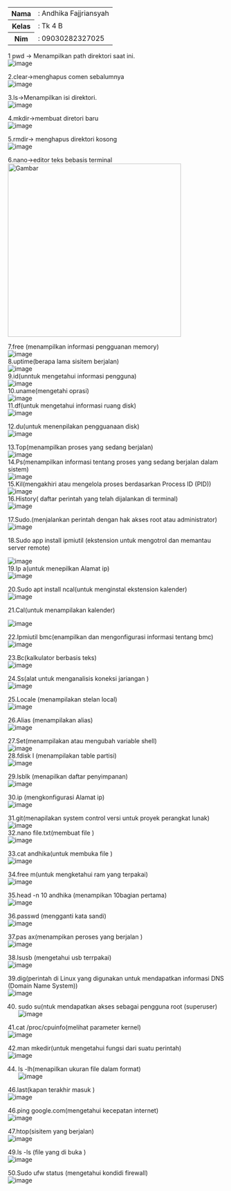 <table>
        <tr>
            <th>Nama</th>
            <td>: Andhika Fajjriansyah</td>
        </tr>
        <tr>
            <th>Kelas</th>
            <td>: Tk 4 B</td>
        </tr>
        <tr>
            <th>Nim</th>
            <td>: 09030282327025</td>
        </tr>
    </table>

1 pwd → Menampilkan path direktori saat ini.<br>
![image](https://github.com/user-attachments/assets/adaba77b-ebcd-4217-b941-0c51124c6c0c)<br>

 
2.clear→menghapus comen sebalumnya<br>
![image](https://github.com/user-attachments/assets/fed1233e-706e-4954-80ac-0c9175f8f3ff)<br>

 
3.ls→Menampilkan isi direktori.<br>
 ![image](https://github.com/user-attachments/assets/29345170-16b7-43f6-9052-2ff46c6471f1)<br>

4.mkdir→membuat diretori baru<br>
 ![image](https://github.com/user-attachments/assets/78522ee2-8bec-4861-a7fd-83a7b0378ef3)<br>

5.rmdir→ menghapus direktori kosong<br>
 ![image](https://github.com/user-attachments/assets/faeb89dc-17c9-4190-8ab6-b1e509b5662e)<br>

6.nano→editor teks bebasis terminal<br>
<img src="https://github.com/user-attachments/assets/e6748d91-48c2-4220-85d9-e655edff3c19" width="400" alt="Gambar"><br>


7.free (menampilkan informasi pengguanan memory)<br>
![image](https://github.com/user-attachments/assets/31eda0d4-2916-452e-9dc7-e0263e43284e)<br>
8.uptime(berapa lama sisitem berjalan)<br>
 ![image](https://github.com/user-attachments/assets/bc5990ae-1689-41a9-95ba-e4ceb9f35672)<br>
9.id(unntuk mengetahui informasi pengguna)<br>
 ![image](https://github.com/user-attachments/assets/b059ab3e-c226-43a9-b6da-e2887c6e2b1e)<br>
10.uname(mengetahi oprasi)<br>
 ![image](https://github.com/user-attachments/assets/d08eba43-abdc-445c-b77f-315282c0d59a)<br>
11.df(untuk mengetahui informasi ruang disk)<br>
 ![image](https://github.com/user-attachments/assets/3aec9c56-0b69-4671-ae40-1a66bdafd331)<br>

12.du(untuk menenpilakan pengguanaan disk)<br>
 ![image](https://github.com/user-attachments/assets/534aa447-f4c6-4817-be47-3c4367b733e3)<br>

13.Top(menampilkan proses yang sedang berjalan)<br>
 ![image](https://github.com/user-attachments/assets/07a8cee3-a72a-4ba5-b575-92a66311f3df)<br>
14.Ps(menampilkan informasi tentang proses yang sedang berjalan dalam sistem)<br>
 ![image](https://github.com/user-attachments/assets/c7f293b0-c344-4ab2-98b7-bb4d376d24a3)<br>
15.Kil(mengakhiri atau mengelola proses berdasarkan Process ID (PID))<br>
 ![image](https://github.com/user-attachments/assets/60db8c81-2597-43ab-bb6d-3f551c67b0f9)<br>
16.History( daftar perintah yang telah dijalankan di terminal)<br>
 ![image](https://github.com/user-attachments/assets/cd0875c5-0e1a-4f65-b745-4e1ae99892cb)<br>

17.Sudo.(menjalankan perintah dengan hak akses root atau administrator)<br>
 ![image](https://github.com/user-attachments/assets/44ef1e62-8b3f-4148-ac1a-2a0362f08bce)<br>

18.Sudo app install ipmiutil (ekstension untuk mengotrol dan memantau server remote)<br>

![image](https://github.com/user-attachments/assets/2833744f-e857-4e21-8c97-dadff0e016ee)<br>
19.Ip a(untuk menepilkan Alamat ip)<br>
 ![image](https://github.com/user-attachments/assets/261434c0-4547-43a7-8a37-a7412d3d6352)<br>

20.Sudo apt  install ncal(untuk menginstal ekstension kalender)<br>
 ![image](https://github.com/user-attachments/assets/c4d0d993-f630-497d-8621-7708e4f189d0)<br>

21.Cal(untuk menampilakan kalender)<br>
 
![image](https://github.com/user-attachments/assets/c08cbaf7-f0a4-4d84-9831-1b18f0b02bca)<br>

22.Ipmiutil bmc(enampilkan dan mengonfigurasi informasi tentang bmc)<br>
 ![image](https://github.com/user-attachments/assets/a7ce9b45-adaf-4c34-8b0e-bc96446ef6ca)<br>

23.Bc(kalkulator berbasis teks)<br>
 ![image](https://github.com/user-attachments/assets/b290c29e-f292-47b1-bd7b-fc297c472c9a)<br>

24.Ss(alat untuk menganalisis koneksi jariangan )<br>
 ![image](https://github.com/user-attachments/assets/8ad0cb54-3ee0-4a8f-b4da-a99444eb3c28)<br>

25.Locale (menampilakan stelan local)<br>
 ![image](https://github.com/user-attachments/assets/ecca5597-5584-429f-9a9d-c69fad6c0a0f)<br>

26.Alias (menampilakan alias)<br>
 ![image](https://github.com/user-attachments/assets/f4517518-9a0f-43db-b99b-68e65e1d8b96)<br>

27.Set(menampilakan atau mengubah variable shell)<br>
![image](https://github.com/user-attachments/assets/8fd53667-db98-4118-8e7d-91c1b4bd5cb3)<br>
28.fdisk l (menampilakan table partisi)<br>
 ![image](https://github.com/user-attachments/assets/d95c8498-a0a7-408c-ba44-524972733ce0)<br>

29.lsblk (menapilkan daftar penyimpanan)<br>
 ![image](https://github.com/user-attachments/assets/7419a918-c7c4-45cf-ad29-dc4e0ce926fd)<br>

30.ip (mengkonfigurasi Alamat ip)<br>
 ![image](https://github.com/user-attachments/assets/fbe343d9-7f67-4568-8cf2-9a1f69649237)<br>

31.git(menapilakan system control versi untuk proyek perangkat lunak)  <br>
![image](https://github.com/user-attachments/assets/7b74ce93-7f6a-45c8-bc70-692af439876f)<br>
32.nano file.txt(membuat file )<br>
 ![image](https://github.com/user-attachments/assets/993f9f8d-c709-456d-b8b3-affdf19b796d)<br>

33.cat andhika(untuk membuka file )<br>
 ![image](https://github.com/user-attachments/assets/3ed2f3f0-317d-4bfc-94f3-491604e0175b)<br>

34.free m(untuk mengketahui ram yang terpakai)<br>
 ![image](https://github.com/user-attachments/assets/0cb5b554-938f-4956-987e-ba2b13c2c876)<br>

35.head -n 10 andhika (menampikan 10bagian pertama)<br>
 ![image](https://github.com/user-attachments/assets/048f5e28-2df4-4110-b985-4e40786641cc)<br>

36.passwd (mengganti kata sandi)<br>
 ![image](https://github.com/user-attachments/assets/57daebd6-41dc-409c-942c-bac2d9523878)<br>

37.pas ax(menampikan peroses yang berjalan )<br>
 ![image](https://github.com/user-attachments/assets/07613f04-8c20-4f76-becb-27ea1507d461)<br>

38.lsusb (mengetahui usb terrpakai)<br>
![image](https://github.com/user-attachments/assets/5282a2cb-1dff-45d8-8365-738f3b552dba)<br>

 39.dig(perintah di Linux yang digunakan untuk mendapatkan informasi DNS (Domain Name System))<br>
 ![image](https://github.com/user-attachments/assets/aee7a08e-3157-47c5-8d08-694369a22129)<br>

40. sudo su(ntuk mendapatkan akses sebagai pengguna root (superuser)<br>
 ![image](https://github.com/user-attachments/assets/3842a248-9b17-4d7d-8189-1204f0e47656)<br>


41.cat /proc/cpuinfo(melihat parameter kernel)<br>
 ![image](https://github.com/user-attachments/assets/b8b594a5-b72c-44b7-8be1-b609fd7db365)<br>

42.man mkedir(untuk mengetahui fungsi dari suatu perintah)<br>
 ![image](https://github.com/user-attachments/assets/b5727c8a-a92f-4a8d-b16b-acbd151cf54e)<br>

44. ls -lh(menapilkan ukuran file dalam format)<br>
 ![image](https://github.com/user-attachments/assets/e0cdbf57-4f8a-497c-ae0b-df0a645624c6)<br>

46.last(kapan terakhir masuk )<br>
 ![image](https://github.com/user-attachments/assets/3cf0d3e3-4a05-4804-847c-03190456ae1d)<br>

46.ping google.com(mengetahui kecepatan internet)<br>
 ![image](https://github.com/user-attachments/assets/ec2102a0-79a0-4375-a58a-c73051e0db58)<br>

47.htop(sisitem yang berjalan)<br>
 ![image](https://github.com/user-attachments/assets/94a85418-c4f9-4955-9b0e-57baac5dce9a)<br>

49.ls -ls (file yang di buka )  <br>
![image](https://github.com/user-attachments/assets/af543297-ab62-495d-8d96-74dc5c772232)<br>

50.Sudo ufw status (mengetahui kondidi firewall)<br>
 ![image](https://github.com/user-attachments/assets/bae841f2-33a2-46b6-8e63-586dd0542124)<br>


